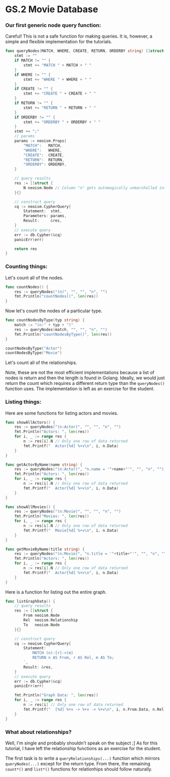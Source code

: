 GS.2 Movie Database
===================

### Our first generic node query function:

Careful! This is not a safe function for making queries.
It is, however, a simple and flexible implementation for the tutorials.

``` Go
func queryNodes(MATCH, WHERE, CREATE, RETURN, ORDERBY string) []struct{ N neoism.Node } {
	stmt := ""
	if MATCH != "" {
		stmt += "MATCH " + MATCH + " "
	}
	if WHERE != "" {
		stmt += "WHERE " + WHERE + " "
	}
	if CREATE != "" {
		stmt += "CREATE " + CREATE + " "
	}
	if RETURN != "" {
		stmt += "RETURN " + RETURN + " "
	}
	if ORDERBY != "" {
		stmt += "ORDERBY " + ORDERBY + " "
	}
	stmt += ";"
	// params
	params := neoism.Props{
		"MATCH":   MATCH,
		"WHERE":   WHERE,
		"CREATE":  CREATE,
		"RETURN":  RETURN,
		"ORDERBY": ORDERBY,
	}

	// query results
	res := []struct {
		N neoism.Node // Column "n" gets automagically unmarshalled into field N
	}{}

	// construct query
	cq := neoism.CypherQuery{
		Statement:  stmt,
		Parameters: params,
		Result:     &res,
	}
	// execute query
	err := db.Cypher(&cq)
	panicErr(err)

	return res
}
```

### Counting things:

Let's count all of the nodes.

``` Go
func countNodes() {
	res := queryNodes("(n)", "", "", "n", "")
	fmt.Println("countNodes()", len(res))
}
```

Now let's count the nodes of a particular type.
``` Go
func countNodesByType(typ string) {
	match := "(n:" + typ + ")"
	res := queryNodes(match, "", "", "n", "")
	fmt.Println("countNodesByType()", len(res))
}

countNodesByType("Actor")
countNodesByType("Movie")
```

Let's count all of the relationships.

Note, these are not the most efficient implementations because
a list of nodes is return and then the length is found in Golang.
Ideally, we would just return the count which requires
a different return type than the `queryNodes()` function uses.
The implementation is left as an exercise for the student.


### Listing things:

Here are some functions for listing actors and movies.

``` Go
func showAllActors() {
	res := queryNodes("(n:Actor)", "", "", "n", "")
	fmt.Println("Actors: ", len(res))
	for i, _ := range res {
		n := res[i].N // Only one row of data returned
		fmt.Printf("  Actor[%d] %+v\n", i, n.Data)
	}
}

func getActorByName(name string) {
	res := queryNodes("(n:Actor)", "n.name = '"+name+"'", "", "n", "")
	fmt.Println("Actors: ", len(res))
	for i, _ := range res {
		n := res[i].N // Only one row of data returned
		fmt.Printf("  Actor[%d] %+v\n", i, n.Data)
	}
}

func showAllMovies() {
	res := queryNodes("(n:Movie)", "", "", "n", "")
	fmt.Println("Movies: ", len(res))
	for i, _ := range res {
		n := res[i].N // Only one row of data returned
		fmt.Printf("  Movie[%d] %+v\n", i, n.Data)
	}
}

func getMovieByName(title string) {
	res := queryNodes("(n:Movie)", "n.title = '"+title+"'", "", "n", "")
	fmt.Println("Actors: ", len(res))
	for i, _ := range res {
		n := res[i].N // Only one row of data returned
		fmt.Printf("  Actor[%d] %+v\n", i, n.Data)
	}
}
```

Here is a function for listing out the entire graph.

``` Go
func listGraphData() {
	// query results
	res := []struct {
		From neoism.Node
		Rel  neoism.Relationship
		To   neoism.Node
	}{}

	// construct query
	cq := neoism.CypherQuery{
		Statement: `
			MATCH (n)-[r]->(m)
			RETURN n AS From, r AS Rel, m AS To;
		`,
		Result: &res,
	}
	// execute query
	err := db.Cypher(&cq)
	panicErr(err)

	fmt.Println("Graph Data: ", len(res))
	for i, _ := range res {
		n := res[i] // Only one row of data returned
		fmt.Printf("  [%d] %+v -> %+v -> %+v\n", i, n.From.Data, n.Rel.Data, n.To.Data)
	}
}
```


### What about relationships?

Well, I'm single and probably shouldn't speak on the subject ;]
As for this tutorial, I have left the relationship functions as
an exercise for the student.

The first task is to write a `queryRelationships(...)` function
which mirrors `queryNodes(...)` except for the return type.
From there, the remaining `count*()` and `list*()` functions
for relationhips should follow naturally.
